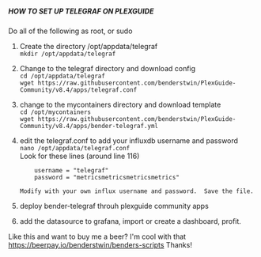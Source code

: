 #####  HOW TO SET UP TELEGRAF ON PLEXGUIDE  #####

Do all of the following as root, or sudo

1.  Create the directory /opt/appdata/telegraf<br>
    ```mkdir /opt/appdata/telegraf```

2.  Change to the telegraf directory and download config<br>
    ```cd /opt/appdata/telegraf```
    <br>
    ```wget https://raw.githubusercontent.com/benderstwin/PlexGuide-Community/v8.4/apps/telegraf.conf```

3.  change to the mycontainers directory and download template<br>
    ```cd /opt/mycontainers```
    <br>
    ```wget https://raw.githubusercontent.com/benderstwin/PlexGuide-Community/v8.4/apps/bender-telegraf.yml```

4.  edit the telegraf.conf to add your influxdb username and password<br>
    ```nano /opt/appdata/telegraf.conf```<br>
    Look for these lines (around line 116)
    ```"## HTTP Basic Auth"
        username = "telegraf"
        password = "metricsmetricsmetricsmetrics"
    ```

        Modify with your own influx username and password.  Save the file.

5.  deploy bender-telegraf throuh plexguide community apps
6.  add the datasource to grafana, import or create a dashboard, profit.

Like this and want to buy me a beer? I'm cool with that https://beerpay.io/benderstwin/benders-scripts
Thanks!
